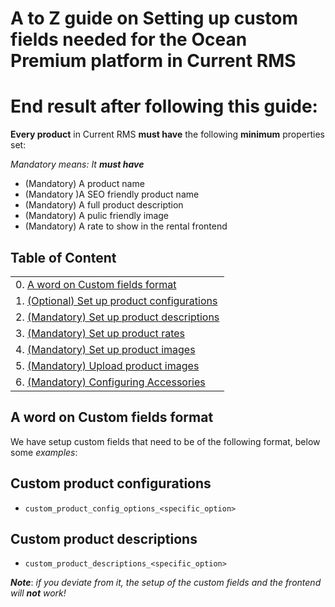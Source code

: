 # A to Z guide on Setting up custom fields needed for the Ocean Premium platform in Current RMS


# End result after following this guide:

**Every product**  in Current RMS **must have** the following **minimum** properties set:

_Mandatory means: It **must have**_

- (Mandatory) A product name
- (Mandatory )A SEO friendly product name
- (Mandatory) A full product description
- (Mandatory) A pulic friendly image
- (Mandatory) A rate to show in the rental frontend


## Table of Content

|                                                                              |
|------------------------------------------------------------------------------|
| 0. [A word on Custom fields format](#markdown-header-a-word-on-custom-fields-format)|
| 1. [(Optional) Set up product configurations](Set%20up%20product%20configurations)|
| 2. [(Mandatory) Set up product descriptions](Product%20descriptions)|
| 3. [(Mandatory) Set up product rates](Product%20rates)|
| 4. [(Mandatory) Set up product images](Product%20images)|
| 5. [(Mandatory) Upload product images](Product%20images#markdown-header-upload-product-images)|
| 6. [(Mandatory) Configuring Accessories](Configuring%20accessories)|

## A word on Custom fields format

We have setup custom fields that need to be of the following format, below some _examples_:

## Custom product configurations

- `custom_product_config_options_<specific_option>`

## Custom product descriptions

- `custom_product_descriptions_<specific_option>`

***Note***: _if you deviate from it, the setup of the custom fields and the frontend will ***not*** work!_